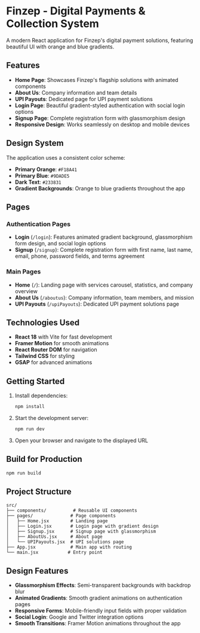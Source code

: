 # Finzep - Digital Payments & Collection System

A modern React application for Finzep's digital payment solutions, featuring beautiful UI with orange and blue gradients.

## Features

- **Home Page**: Showcases Finzep's flagship solutions with animated components
- **About Us**: Company information and team details
- **UPI Payouts**: Dedicated page for UPI payment solutions
- **Login Page**: Beautiful gradient-styled authentication with social login options
- **Signup Page**: Complete registration form with glassmorphism design
- **Responsive Design**: Works seamlessly on desktop and mobile devices

## Design System

The application uses a consistent color scheme:

- **Primary Orange**: `#F18A41`
- **Primary Blue**: `#9DADE5`
- **Dark Text**: `#233831`
- **Gradient Backgrounds**: Orange to blue gradients throughout the app

## Pages

### Authentication Pages

- **Login** (`/login`): Features animated gradient background, glassmorphism form design, and social login options
- **Signup** (`/signup`): Complete registration form with first name, last name, email, phone, password fields, and terms agreement

### Main Pages

- **Home** (`/`): Landing page with services carousel, statistics, and company overview
- **About Us** (`/aboutus`): Company information, team members, and mission
- **UPI Payouts** (`/upiPayouts`): Dedicated UPI payment solutions page

## Technologies Used

- **React 18** with Vite for fast development
- **Framer Motion** for smooth animations
- **React Router DOM** for navigation
- **Tailwind CSS** for styling
- **GSAP** for advanced animations

## Getting Started

1. Install dependencies:

   ```bash
   npm install
   ```

2. Start the development server:

   ```bash
   npm run dev
   ```

3. Open your browser and navigate to the displayed URL

## Build for Production

```bash
npm run build
```

## Project Structure

```
src/
├── components/          # Reusable UI components
├── pages/              # Page components
│   ├── Home.jsx        # Landing page
│   ├── Login.jsx       # Login page with gradient design
│   ├── Signup.jsx      # Signup page with glassmorphism
│   ├── AboutUs.jsx     # About page
│   └── UPIPayouts.jsx  # UPI solutions page
├── App.jsx             # Main app with routing
└── main.jsx           # Entry point
```

## Design Features

- **Glassmorphism Effects**: Semi-transparent backgrounds with backdrop blur
- **Animated Gradients**: Smooth gradient animations on authentication pages
- **Responsive Forms**: Mobile-friendly input fields with proper validation
- **Social Login**: Google and Twitter integration options
- **Smooth Transitions**: Framer Motion animations throughout the app
